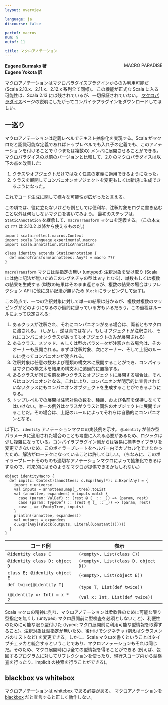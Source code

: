 ```yaml
---
layout: overview

language: ja
discourse: false

partof: macros
num: 9
outof: 11

title: マクロアノテーション
---
```

<span class="label important" style="float: right;">MACRO PARADISE</span>

**Eugene Burmako 著**<br>
**Eugene Yokota 訳**

マクロアノテーションはマクロパラダイスプラグインからのみ利用可能だ (Scala 2.10.x、2.11.x、2.12.x 系列全て同様)。
この機能が正式な Scala に入る可能性は、Scala 2.13 には残されているが、一切保証されていない。
[マクロパラダイス](/ja/overviews/macros/paradise.html)ページの説明にしたがってコンパイラプラグインをダウンロードしてほしい。

## 一巡り

マクロアノテーションは定義レベルでテキスト抽象化を実現する。Scala がマクロだと認識可能な定義であればトップレベルでも入れ子の定義でも、このアノテーションを付けることで (1つまたは複数の) メンバに展開させることができる。マクロパラダイスの以前のバージョンと比較して、2.0 のマクロパラダイスは以下の点を改善した:

<ol>
<li>クラスやオブジェクトだけではなく任意の定義に適用できるようになった。</li>
<li>クラスを展開してコンパニオンオブジェクトを変更もしくは新規に生成できるようになった。</li>
</ol>

これでコード生成に関して様々な可能性が広がったと言える。

この項では、役に立たないけども例としては便利な、注釈対象をログに書き込むこと以外は何もしないマクロを書いてみよう。
最初のステップは、`StaticAnnotation` を継承して、`macroTransform` マクロを定義する。
(この本文の `???` は 2.10.2 以降から使えるものだ。)

    import scala.reflect.macros.Context
    import scala.language.experimental.macros
    import scala.annotation.StaticAnnotation

    class identity extends StaticAnnotation {
      def macroTransform(annottees: Any*) = macro ???
    }

`macroTransform` マクロは型指定の無い (untyped) 注釈対象を受け取り (Scala には他に記法が無いためこのシグネチャの型は `Any` となる)、単数もしくは複数の結果を生成する (単数の結果はそのまま返せるが、複数の結果の場合はリフレクション API に他に良い記法が無いため `Block` にラッピングして返す)。

この時点で、一つの注釈対象に対して単一の結果は分かるが、複数対複数のマッピングがどのようになるのか疑問に思っている方もいるだろう。この過程はルールによって決定される:

<ol>
<li>あるクラスが注釈され、それにコンパニオンがある場合は、両者ともマクロに渡される。　(しかし、逆は真ではない。もしオブジェクトが注釈され、それにコンパニオンクラスがあってもオブジェクトのみが展開される)</li>
<li>あるクラス、メソッド、もしくは型のパラメータが注釈される場合は、そのオーナーも展開される。まずは注釈対象、次にオーナー、そして上記のルールに従ってコンパニオンが渡される。</li>
<li>注釈対象は任意の数および種類の構文木に展開することができ、コンパイラはマクロの構文木を結果の構文木に透過的に置換する。</li>
<li>あるクラスが同じ名前を持つクラスとオブジェクトに展開する場合は、それらはコンパニオンとなる。これにより、コンパニオンが明示的に宣言されていないクラスにもコンパニオンオブジェクトを生成することができるようになる。</li>
<li>トップレベルでの展開は注釈対象の数を、種類、および名前を保持しなくてはいけない。唯一の例外はクラスがクラスと同名のオブジェクトに展開できることだ。その場合は、上記のルールによってそれらは自動的にコンパニオンとなる。</li>
</ol>

以下に、`identity` アノテーションマクロの実装例を示す。
`@identity` が値か型パラメータに適用された場合のことも考慮に入れる必要があるため、ロジックは少し複雑になっている。コンパイラプラグイン側からは容易に標準ライブラリを変更できないため、このボイラープレートをヘルパー内でカプセル化できなかったため、解法がローテクになっていることは許してほしい。
(ちなみに、このボイラープレートそのものも適切なアノテーションマクロによって抽象化できるはずなので、将来的にはそのようなマクロが提供できるかもしれない。)

    object identityMacro {
      def impl(c: Context)(annottees: c.Expr[Any]*): c.Expr[Any] = {
        import c.universe._
        val inputs = annottees.map(_.tree).toList
        val (annottee, expandees) = inputs match {
          case (param: ValDef) :: (rest @ (_ :: _)) => (param, rest)
          case (param: TypeDef) :: (rest @ (_ :: _)) => (param, rest)
          case _ => (EmptyTree, inputs)
        }
        println((annottee, expandees))
        val outputs = expandees
        c.Expr[Any](Block(outputs, Literal(Constant(()))))
      }
    }


<table>
<thead>
<tr><th>コード例</th><th>表示</th></tr>
</thead>
<tbody>
<tr>
  <td><code>@identity class C</code></td>
  <td><code>(&lt;empty&gt;, List(class C))</code></td>
</tr>
<tr>
  <td><code>@identity class D; object D</code></td>
  <td><code>(&lt;empty&gt;, List(class D, object D))</code></td>
</tr>
<tr>
  <td><code>class E; @identity object E</code></td>
  <td><code>(&lt;empty&gt;, List(object E))</code></td>
</tr>
<tr>
  <td><code>def twice[@identity T]<br/>
(@identity x: Int) = x * 2</code></td>
  <td><code>(type T, List(def twice))<br/>
(val x: Int, List(def twice))</code></td>
</tr>
</tbody>
</table>

Scala マクロの精神に則り、マクロアノテーションは柔軟性のために可能な限り型指定を無くし (untyped; マクロ展開前に型検査を必須としないこと)、利便性のために可能な限り型付けた (typed; マクロ展開前に利用可能な型情報を取得すること)。注釈対象は型指定が無いため、後付けでシグネチャ (例えばクラスメンバのリストなど) を変更できる。しかし、Scala マクロを書くということはタイプチェッカと統合するということであり、マクロアノテーションもそれは同じだ。そのため、マクロ展開時には全ての型情報を得ることができる
(例えば、包囲するプログラムに対してリフレクションを使ったり、現行スコープ内から型検査を行ったり、implicit の検索を行うことができる)。

## blackbox vs whitebox

マクロアノテーションは [whitebox](/ja/overviews/macros/blackbox-whitebox.html) である必要がある。
マクロアノテーションを [blackbox](/ja/overviews/macros/blackbox-whitebox.html) だと宣言すると正しく動作しない。
